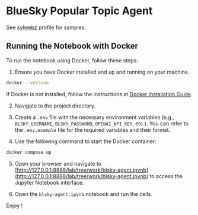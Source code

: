 # BlueSky Popular Topic Agent

See [sylwebz](https://bsky.app/profile/sylwebz.bsky.social) profile for samples.

## Running the Notebook with Docker

To run the notebook using Docker, follow these steps:

1. Ensure you have Docker installed and up and running on your machine.
```sh
docker --version
```

If Docker is not installed, follow the instructions at [Docker Installation Guide](https://docs.docker.com/engine/install/).

2. Navigate to the project directory.

3. Create a `.env` file with the necessary environment variables (e.g., `BLSKY_USERNAME`, `BLSKY_PASSWORD`, `OPENAI_API_KEY`, etc.). You can refer to the `.env.example` file for the required variables and their format.

4. Use the following command to start the Docker container:
```sh
docker compose up
```

5. Open your browser and navigate to [http://127.0.0.1:8888/lab/tree/work/blsky-agent.ipynb](http://127.0.0.1:8888/lab/tree/work/blsky-agent.ipynb) to access the Jupyter Notebook interface.

6. Open the `blsky-agent.ipynb` notebook and run the cells.

Enjoy !
